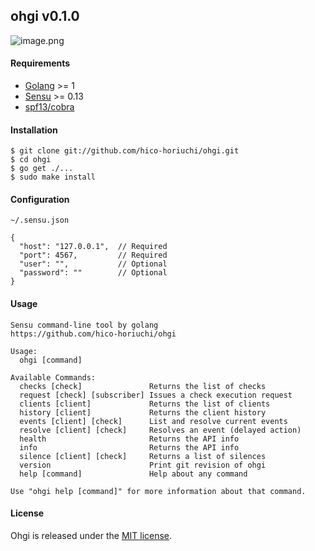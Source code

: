 ## ohgi v0.1.0

![image.png](https://raw.githubusercontent.com/hico-horiuchi/ohgi/master/image.png)

#### Requirements

  - [Golang](https://golang.org/) >= 1
  - [Sensu](http://sensuapp.org/) >= 0.13
  - [spf13/cobra](https://github.com/spf13/cobra)

#### Installation

    $ git clone git://github.com/hico-horiuchi/ohgi.git
    $ cd ohgi
    $ go get ./...
    $ sudo make install

#### Configuration

`~/.sensu.json`

    {
      "host": "127.0.0.1",  // Required
      "port": 4567,         // Required
      "user": "",           // Optional
      "password": ""        // Optional
    }

#### Usage

    Sensu command-line tool by golang
    https://github.com/hico-horiuchi/ohgi
    
    Usage:
      ohgi [command]
    
    Available Commands:
      checks [check]               Returns the list of checks
      request [check] [subscriber] Issues a check execution request
      clients [client]             Returns the list of clients
      history [client]             Returns the client history
      events [client] [check]      List and resolve current events
      resolve [client] [check]     Resolves an event (delayed action)
      health                       Returns the API info
      info                         Returns the API info
      silence [client] [check]     Returns a list of silences
      version                      Print git revision of ohgi
      help [command]               Help about any command
    
    Use "ohgi help [command]" for more information about that command.

#### License

Ohgi is released under the [MIT license](https://raw.githubusercontent.com/hico-horiuchi/ohgi/master/LICENSE).
